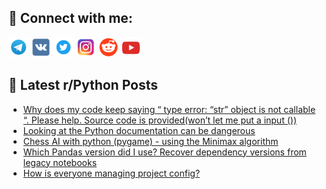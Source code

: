 ## 🔎 Connect with me:
[<img src="https://github.com/bullbesh/bullbesh/blob/main/images/Telegram.png" width="32" height="32" />](https://t.me/bullbesh)
[<img src="https://github.com/bullbesh/bullbesh/blob/main/images/VK.png" width="32" height="32" />](https://vk.com/bullbesh)
[<img src="https://github.com/bullbesh/bullbesh/blob/main/images/Twitter.png" width="32" height="32" />](https://twitter.com/bullbesh1)
[<img src="https://github.com/bullbesh/bullbesh/blob/main/images/Instagram.png" width="32" height="32" />](https://www.instagram.com/bullbesh)
[<img src="https://github.com/bullbesh/bullbesh/blob/main/images/Reddit.png" width="32" height="32" />](https://www.reddit.com/user/bullbesh)
[<img src="https://github.com/bullbesh/bullbesh/blob/main/images/YouTube.png" width="32" height="32" />](https://www.youtube.com/channel/UCtfjRs6uzgq5mfm8S06WTcg)

## 📕 Latest r/Python Posts
<!-- BLOG-POST-LIST:START -->
- [Why does my code keep saying “ type error: “str” object is not callable “. Please help. Source code is provided&lpar;won’t let me put a input &lpar;&rpar;&rpar;](https://www.reddit.com/r/Python/comments/zaqf06/why_does_my_code_keep_saying_type_error_str/)
- [Looking at the Python documentation can be dangerous](https://www.reddit.com/r/Python/comments/zapv47/looking_at_the_python_documentation_can_be/)
- [Chess AI with python &lpar;pygame&rpar; - using the Minimax algorithm](https://www.reddit.com/r/Python/comments/zap71p/chess_ai_with_python_pygame_using_the_minimax/)
- [Which Pandas version did I use? Recover dependency versions from legacy notebooks](https://www.reddit.com/r/Python/comments/zaopu7/which_pandas_version_did_i_use_recover_dependency/)
- [How is everyone managing project config?](https://www.reddit.com/r/Python/comments/zao8us/how_is_everyone_managing_project_config/)
<!-- BLOG-POST-LIST:END -->
